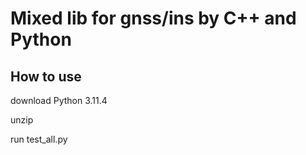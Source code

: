 # Mixed lib for gnss/ins by C++ and Python
## How to use

download Python 3.11.4 

unzip 

run test_all.py
